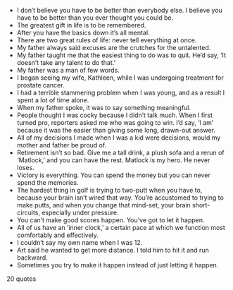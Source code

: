  - I don’t believe you have to be better than everybody else. I believe you have to be better than you ever thought you could be.
 - The greatest gift in life is to be remembered.
 - After you have the basics down it’s all mental.
 - There are two great rules of life: never tell everything at once.
 - My father always said excuses are the crutches for the untalented.
 - My father taught me that the easiest thing to do was to quit. He’d say, ‘It doesn’t take any talent to do that.’
 - My father was a man of few words.
 - I began seeing my wife, Kathleen, while I was undergoing treatment for prostate cancer.
 - I had a terrible stammering problem when I was young, and as a result I spent a lot of time alone.
 - When my father spoke, it was to say something meaningful.
 - People thought I was cocky because I didn’t talk much. When I first turned pro, reporters asked me who was going to win. I’d say, ‘I am’ because it was the easier than giving some long, drawn-out answer.
 - All of my decisions I made when I was a kid were decisions, would my mother and father be proud of.
 - Retirement isn’t so bad. Give me a tall drink, a plush sofa and a rerun of ‘Matlock,’ and you can have the rest. Matlock is my hero. He never loses.
 - Victory is everything. You can spend the money but you can never spend the memories.
 - The hardest thing in golf is trying to two-putt when you have to, because your brain isn’t wired that way. You’re accustomed to trying to make putts, and when you change that mind-set, your brain short-circuits, especially under pressure.
 - You can’t make good scores happen. You’ve got to let it happen.
 - All of us have an ‘inner clock,’ a certain pace at which we function most comfortably and effectively.
 - I couldn’t say my own name when I was 12.
 - Art said he wanted to get more distance. I told him to hit it and run backward.
 - Sometimes you try to make it happen instead of just letting it happen.

20 quotes